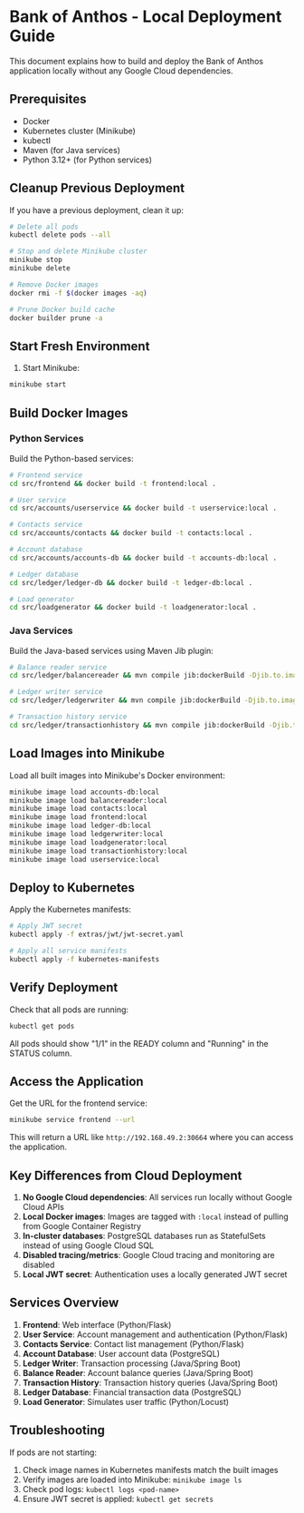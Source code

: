 # Bank of Anthos - Local Deployment Guide

This document explains how to build and deploy the Bank of Anthos application locally without any Google Cloud dependencies.

## Prerequisites

- Docker
- Kubernetes cluster (Minikube)
- kubectl
- Maven (for Java services)
- Python 3.12+ (for Python services)

## Cleanup Previous Deployment

If you have a previous deployment, clean it up:
```bash
# Delete all pods
kubectl delete pods --all

# Stop and delete Minikube cluster
minikube stop
minikube delete

# Remove Docker images
docker rmi -f $(docker images -aq)

# Prune Docker build cache
docker builder prune -a
```

## Start Fresh Environment

1. Start Minikube:
```bash
minikube start
```

## Build Docker Images

### Python Services

Build the Python-based services:
```bash
# Frontend service
cd src/frontend && docker build -t frontend:local .

# User service
cd src/accounts/userservice && docker build -t userservice:local .

# Contacts service
cd src/accounts/contacts && docker build -t contacts:local .

# Account database
cd src/accounts/accounts-db && docker build -t accounts-db:local .

# Ledger database
cd src/ledger/ledger-db && docker build -t ledger-db:local .

# Load generator
cd src/loadgenerator && docker build -t loadgenerator:local .
```

### Java Services

Build the Java-based services using Maven Jib plugin:
```bash
# Balance reader service
cd src/ledger/balancereader && mvn compile jib:dockerBuild -Djib.to.image=balancereader:local

# Ledger writer service
cd src/ledger/ledgerwriter && mvn compile jib:dockerBuild -Djib.to.image=ledgerwriter:local

# Transaction history service
cd src/ledger/transactionhistory && mvn compile jib:dockerBuild -Djib.to.image=transactionhistory:local
```

## Load Images into Minikube

Load all built images into Minikube's Docker environment:
```bash
minikube image load accounts-db:local
minikube image load balancereader:local
minikube image load contacts:local
minikube image load frontend:local
minikube image load ledger-db:local
minikube image load ledgerwriter:local
minikube image load loadgenerator:local
minikube image load transactionhistory:local
minikube image load userservice:local
```

## Deploy to Kubernetes

Apply the Kubernetes manifests:
```bash
# Apply JWT secret
kubectl apply -f extras/jwt/jwt-secret.yaml

# Apply all service manifests
kubectl apply -f kubernetes-manifests
```

## Verify Deployment

Check that all pods are running:
```bash
kubectl get pods
```

All pods should show "1/1" in the READY column and "Running" in the STATUS column.

## Access the Application

Get the URL for the frontend service:
```bash
minikube service frontend --url
```

This will return a URL like `http://192.168.49.2:30664` where you can access the application.

## Key Differences from Cloud Deployment

1. **No Google Cloud dependencies**: All services run locally without Google Cloud APIs
2. **Local Docker images**: Images are tagged with `:local` instead of pulling from Google Container Registry
3. **In-cluster databases**: PostgreSQL databases run as StatefulSets instead of using Google Cloud SQL
4. **Disabled tracing/metrics**: Google Cloud tracing and monitoring are disabled
5. **Local JWT secret**: Authentication uses a locally generated JWT secret

## Services Overview

1. **Frontend**: Web interface (Python/Flask)
2. **User Service**: Account management and authentication (Python/Flask)
3. **Contacts Service**: Contact list management (Python/Flask)
4. **Account Database**: User account data (PostgreSQL)
5. **Ledger Writer**: Transaction processing (Java/Spring Boot)
6. **Balance Reader**: Account balance queries (Java/Spring Boot)
7. **Transaction History**: Transaction history queries (Java/Spring Boot)
8. **Ledger Database**: Financial transaction data (PostgreSQL)
9. **Load Generator**: Simulates user traffic (Python/Locust)

## Troubleshooting

If pods are not starting:
1. Check image names in Kubernetes manifests match the built images
2. Verify images are loaded into Minikube: `minikube image ls`
3. Check pod logs: `kubectl logs <pod-name>`
4. Ensure JWT secret is applied: `kubectl get secrets`